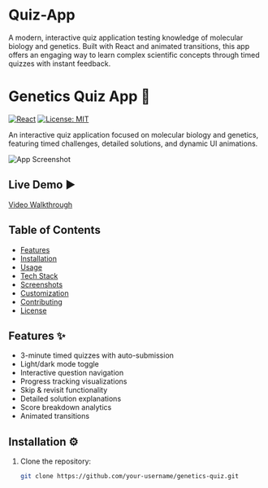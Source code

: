 # Quiz-App
A modern, interactive quiz application testing knowledge of molecular biology and genetics. Built with React and animated transitions, this app offers an engaging way to learn complex scientific concepts through timed quizzes with instant feedback.
# Genetics Quiz App 🧬

[![React](https://img.shields.io/badge/React-18.2.0-blue)](https://react.dev/)
[![License: MIT](https://img.shields.io/badge/License-MIT-green)](https://opensource.org/licenses/MIT)

An interactive quiz application focused on molecular biology and genetics, featuring timed challenges, detailed solutions, and dynamic UI animations.

![App Screenshot](/public/screenshot.png) <!-- Add your screenshot path here -->

## Live Demo ▶️
<!-- Add hosted URL or video walkthrough link here -->
[Video Walkthrough](https://your-demo-link.com) 

## Table of Contents
- [Features](#features)
- [Installation](#installation)
- [Usage](#usage)
- [Tech Stack](#tech-stack)
- [Screenshots](#screenshots)
- [Customization](#customization)
- [Contributing](#contributing)
- [License](#license)

## Features ✨
- 3-minute timed quizzes with auto-submission
- Light/dark mode toggle
- Interactive question navigation
- Progress tracking visualizations
- Skip & revisit functionality
- Detailed solution explanations
- Score breakdown analytics
- Animated transitions

## Installation ⚙️

1. Clone the repository:
   ```bash
   git clone https://github.com/your-username/genetics-quiz.git
